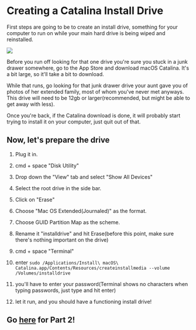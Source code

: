 # Creating a Catalina Install Drive

First steps are going to be to create an install drive, something for your computer to run on while your main hard drive is being wiped and reinstalled.

![](https://i.redd.it/m8c20gchf7231.jpg)

Before you run off looking for that one drive you're sure you stuck in a junk drawer somewhere, go to the App Store and download macOS Catalina. It's a bit large, so it'll take a bit to download.

While that runs, go looking for that junk drawer drive your aunt gave you of photos of her extended family, most of whom you've never met anyways. This drive will need to be 12gb or larger(recommended, but might be able to get away with less).

Once you're back, if the Catalina download is done, it will probably start trying to install it on your computer, just quit out of that.

## Now, let's prepare the drive

1. Plug it in.

2. cmd + space "Disk Utility"

3. Drop down the "View" tab and select "Show All Devices"

4. Select the root drive in the side bar.

5. Click on "Erase"

6. Choose "Mac OS Extended(Journaled)" as the format.

7. Choose GUID Partition Map as the scheme.

8. Rename it "installdrive" and hit Erase(before this point, make sure there's nothing important on the drive)

9. cmd + space "Terminal"

10. enter `sudo /Applications/Install\ macOS\ Catalina.app/Contents/Resources/createinstallmedia --volume /Volumes/installdrive`

11. you'll have to enter your password(Terminal shows no characters when typing passwords, just type and hit enter)

12. let it run, and you should have a functioning install drive!

## Go [here](http://resources.learninglab.xyz/simple/people/casey-c/wipeLab-Step1) for Part 2!
